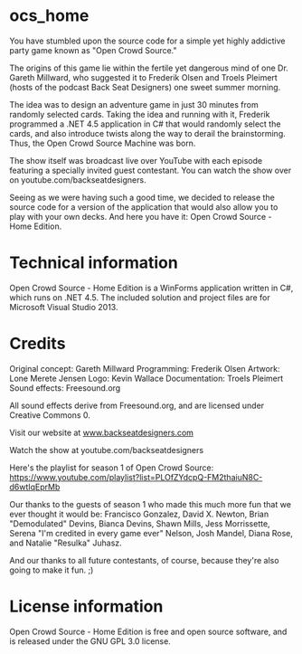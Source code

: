 # ocs_home

You have stumbled upon the source code for a simple yet highly addictive party game known as "Open Crowd Source."

The origins of this game lie within the fertile yet dangerous mind of one Dr. Gareth Millward, who suggested it to Frederik Olsen and Troels Pleimert (hosts of the podcast Back Seat Designers) one sweet summer morning.

The idea was to design an adventure game in just 30 minutes from randomly selected cards. Taking the idea and running with it, Frederik programmed a .NET 4.5 application in C# that would randomly select the cards, and also introduce twists along the way to derail the brainstorming. Thus, the Open Crowd Source Machine was born.

The show itself was broadcast live over YouTube with each episode featuring a specially invited guest contestant. You can watch the show over on youtube.com/backseatdesigners.

Seeing as we were having such a good time, we decided to release the source code for a version of the application that would also allow you to play with your own decks. And here you have it: Open Crowd Source - Home Edition.

Technical information
=====================

Open Crowd Source - Home Edition is a WinForms application written in C#, which runs on .NET 4.5. The included solution and project files are for Microsoft Visual Studio 2013.

Credits
=======

Original concept:    Gareth Millward
Programming:         Frederik Olsen
Artwork:             Lone Merete Jensen
Logo:                Kevin Wallace
Documentation:       Troels Pleimert
Sound effects:       Freesound.org

All sound effects derive from Freesound.org, and are licensed under Creative Commons 0.

Visit our website at www.backseatdesigners.com

Watch the show at youtube.com/backseatdesigners

Here's the playlist for season 1 of Open Crowd Source: https://www.youtube.com/playlist?list=PLOfZYdcpQ-FM2thaiuN8C-d6wtIqEprMb

Our thanks to the guests of season 1 who made this much more fun that we ever thought it would be: Francisco Gonzalez, David X. Newton, Brian "Demodulated" Devins, Bianca Devins, Shawn Mills, Jess Morrissette, Serena "I'm credited in every game ever" Nelson, Josh Mandel, Diana Rose, and Natalie "Resulka" Juhasz.

And our thanks to all future contestants, of course, because they're also going to make it fun. ;)

License information
===================

Open Crowd Source - Home Edition is free and open source software, and is released under the GNU GPL 3.0 license.
